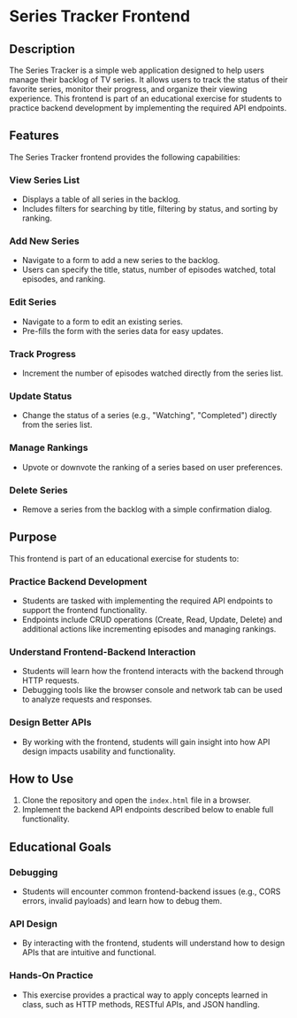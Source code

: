 # Series Tracker Frontend

## Description

The Series Tracker is a simple web application designed to help users manage their backlog of TV series. It allows users to track the status of their favorite series, monitor their progress, and organize their viewing experience. This frontend is part of an educational exercise for students to practice backend development by implementing the required API endpoints.

## Features

The Series Tracker frontend provides the following capabilities:

### View Series List
- Displays a table of all series in the backlog.
- Includes filters for searching by title, filtering by status, and sorting by ranking.

### Add New Series
- Navigate to a form to add a new series to the backlog.
- Users can specify the title, status, number of episodes watched, total episodes, and ranking.

### Edit Series
- Navigate to a form to edit an existing series.
- Pre-fills the form with the series data for easy updates.

### Track Progress
- Increment the number of episodes watched directly from the series list.

### Update Status
- Change the status of a series (e.g., "Watching", "Completed") directly from the series list.

### Manage Rankings
- Upvote or downvote the ranking of a series based on user preferences.

### Delete Series
- Remove a series from the backlog with a simple confirmation dialog.

## Purpose

This frontend is part of an educational exercise for students to:

### Practice Backend Development
- Students are tasked with implementing the required API endpoints to support the frontend functionality.
- Endpoints include CRUD operations (Create, Read, Update, Delete) and additional actions like incrementing episodes and managing rankings.

### Understand Frontend-Backend Interaction
- Students will learn how the frontend interacts with the backend through HTTP requests.
- Debugging tools like the browser console and network tab can be used to analyze requests and responses.

### Design Better APIs
- By working with the frontend, students will gain insight into how API design impacts usability and functionality.

## How to Use

1. Clone the repository and open the `index.html` file in a browser.
2. Implement the backend API endpoints described below to enable full functionality.

## Educational Goals

### Debugging
- Students will encounter common frontend-backend issues (e.g., CORS errors, invalid payloads) and learn how to debug them.

### API Design
- By interacting with the frontend, students will understand how to design APIs that are intuitive and functional.

### Hands-On Practice
- This exercise provides a practical way to apply concepts learned in class, such as HTTP methods, RESTful APIs, and JSON handling.

